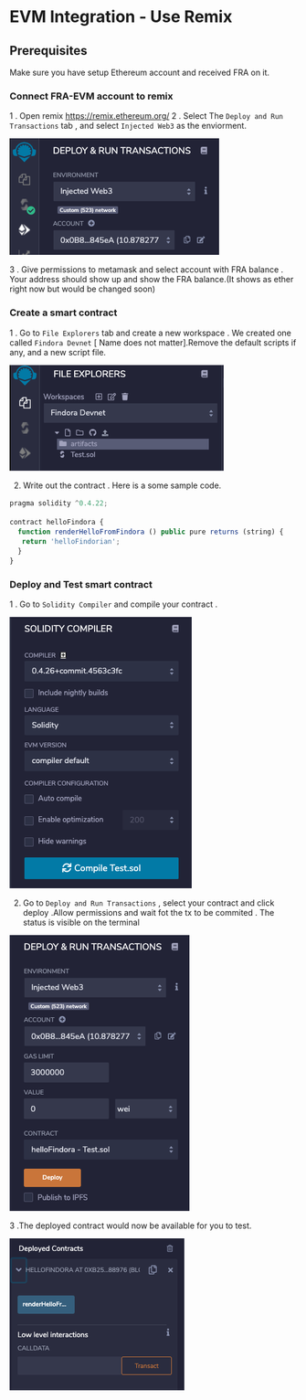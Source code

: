 # EVM Integration - Use Remix

## Prerequisites
Make sure you have setup Ethereum account and received FRA on it.

### Connect FRA-EVM account to remix
1 . Open remix https://remix.ethereum.org/
2 . Select The `Deploy and Run Transactions` tab , and select `Injected Web3` as the enviorment.

![img.png](img.png)

3 . Give permissions to metamask and select account with FRA balance . Your address should show up and show the FRA balance.(It shows as ether right now but would be changed soon)

### Create a smart contract
1 . Go to `File Explorers` tab and create a new workspace . We created one called `Findora Devnet` [ Name does not matter].Remove the default scripts if any, and a new script file.

![img_1.png](img_1.png)

2.  Write out the contract . Here is a some sample code.

```javascript
pragma solidity ^0.4.22;

contract helloFindora {
  function renderHelloFromFindora () public pure returns (string) {
   return 'helloFindorian';
  }
}
```

### Deploy and Test smart contract
1 . Go to `Solidity Compiler` and compile your contract .

![img_2.png](img_2.png)

2. Go to `Deploy and Run Transactions` , select your contract and click deploy .Allow permissions and wait fot the tx to be commited . The status is visible on the terminal

![img_4.png](img_4.png)

3 .The deployed contract would now be available for you to test.

![img_5.png](img_5.png)